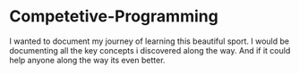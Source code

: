 # Competetive-Programming

I wanted to document my journey of learning this beautiful sport. I would be documenting all the key concepts i discovered along the way. And if it could help anyone along the way its even better.
